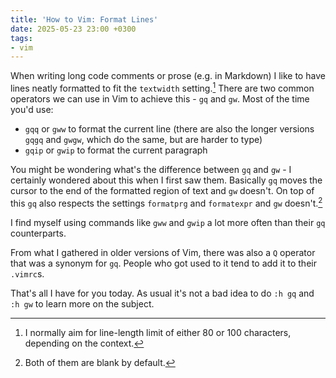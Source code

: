 ```yaml
---
title: 'How to Vim: Format Lines'
date: 2025-05-23 23:00 +0300
tags:
- vim
---
```


When writing long code comments or prose (e.g. in Markdown) I like to
have lines neatly formatted to fit the `textwidth` setting.[^1]
There are two common operators we can use in Vim to achieve this -
`gq` and `gw`. Most of the time you'd use:

- `gqq` or `gww` to format the current line (there are also the longer versions `gqgq` and `gwgw`, which do the same, but are harder to type)
- `gqip` or `gwip` to format the current paragraph

You might be wondering what's the difference between `gq` and `gw` - I certainly
wondered about this when I first saw them. Basically `gq` moves the cursor to the
end of the formatted region of text and `gw` doesn't. On top of this `gq` also
respects the settings `formatprg` and `formatexpr` and `gw` doesn't.[^2]

I find myself using commands like `gww` and `gwip` a lot more often than their
`gq` counterparts.

From what I gathered in older versions of Vim, there was also a `Q` operator that was
a synonym for `gq`. People who got used to it tend to add it to their `.vimrc`s.

That's all I have for you today. As usual it's not a bad idea to do `:h gq` and `:h gw`
to learn more on the subject. 

[^1]: I normally aim for line-length limit of either 80 or 100 characters, depending on the context.
[^2]: Both of them are blank by default.

